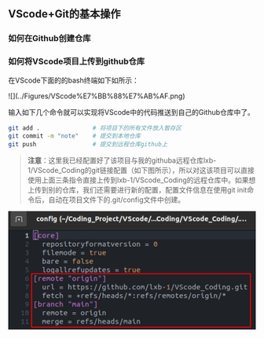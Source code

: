 
## VScode+Git的基本操作
### 如何在Github创建仓库

### 如何将VScode项目上传到github仓库

在VScode下面的的bash终端如下如所示：
<div align=center!>![](../Figures/VScode%E7%BB%88%E7%AB%AF.png)

输入如下几个命令就可以实现将VScode中的代码推送到自己的Github仓库中了。

```bash
git add .               # 将项目下的所有文件放入暂存区
git commit -m "note"    # 提交到本地仓库
git push                # 提交到远程仓库github上
```

> **注意**：这里我已经配置好了该项目与我的githuba远程仓库lxb-1/VScode_Coding的git链接配置（如下图所示），所以对这该项目可以直接使用上面三条指令直接上传到lxb-1/VScode_Coding的远程仓库中。如果想上传到别的仓库，我们还需要进行新的配置，配置文件信息在使用git init命令后，自动在项目文件下的.git/config文件中创建。

![](../Figures/%E9%A1%B9%E7%9B%AEgit%E9%85%8D%E7%BD%AE%E4%BF%A1%E6%81%AF.png)


